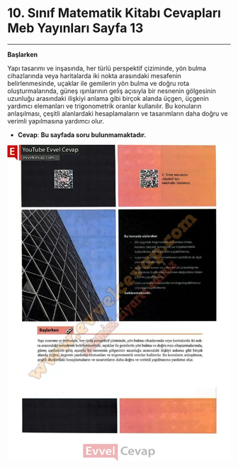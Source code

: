 # 10. Sınıf Matematik Kitabı Cevapları Meb Yayınları Sayfa 13

---

**Başlarken**

Yapı tasarımı ve inşasında, her türlü perspektif çiziminde, yön bulma cihazlarında veya haritalarda iki nokta arasındaki mesafenin belirlenmesinde, uçaklar ile gemilerin yön bulma ve doğru rota oluşturmalarında, güneş ışınlarının geliş açısıyla bir nesnenin gölgesinin uzunluğu arasındaki ilişkiyi anlama gibi birçok alanda üçgen, üçgenin yardımcı elemanları ve trigonometrik oranlar kullanılır. Bu konuların anlaşılması, çeşitli alanlardaki hesaplamaların ve tasarımların daha doğru ve verimli yapılmasına yardımcı olur.

-   **Cevap**: **Bu sayfada soru bulunmamaktadır.**

![Image 1](./image_1.webp)